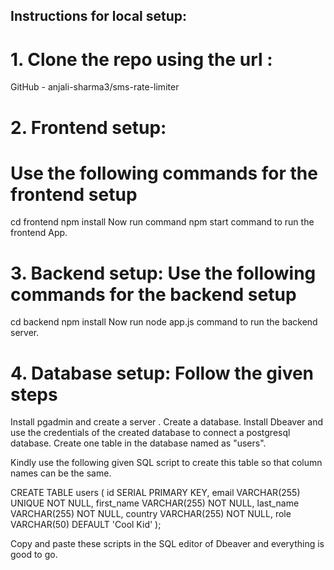## Instructions for local setup:

# 1. Clone the repo using the url :
 GitHub - anjali-sharma3/sms-rate-limiter
# 2. Frontend setup: 
 # Use the following commands for the frontend setup
   cd frontend
   npm install
   Now run command  npm start command to run the frontend App.
# 3. Backend setup: Use the following commands for the backend setup
   cd backend
   npm install
   Now run node app.js command to run the backend server.
# 4. Database setup: Follow the given steps
   Install pgadmin and create a server .
   Create a database.
   Install Dbeaver and use the credentials of the created database to connect a postgresql database.
   Create one table in the database named as "users".

Kindly use the following given SQL script to create this table so that column names can be the same.

CREATE TABLE users (
  id SERIAL PRIMARY KEY,
  email VARCHAR(255) UNIQUE NOT NULL,
  first_name VARCHAR(255) NOT NULL,
  last_name VARCHAR(255) NOT NULL,
  country VARCHAR(255) NOT NULL,
  role VARCHAR(50) DEFAULT 'Cool Kid'
);


Copy and paste these scripts in the SQL editor of Dbeaver and everything is good to go.
